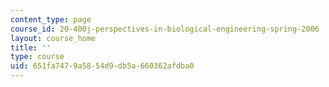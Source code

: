 ```yaml
---
content_type: page
course_id: 20-400j-perspectives-in-biological-engineering-spring-2006
layout: course_home
title: ''
type: course
uid: 651fa747-9a58-54d9-db5a-660362afdba0
---
```

